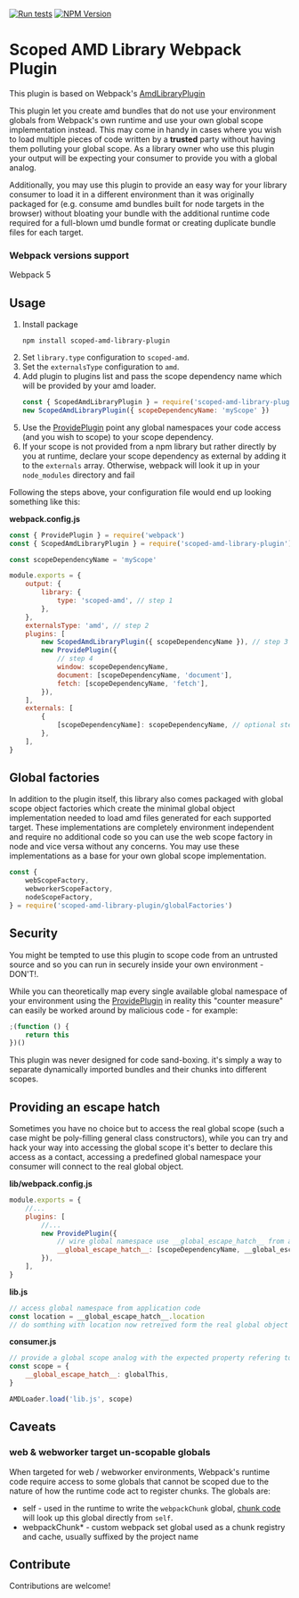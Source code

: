 [![Run tests](https://github.com/lirancr/scoped-amd-library-plugin/actions/workflows/test.yml/badge.svg)](https://github.com/lirancr/scoped-amd-library-plugin/actions/workflows/test.yml)
[![NPM Version](https://badge.fury.io/js/scoped-amd-library-plugin.svg?style=flat)](https://www.npmjs.com/package/scoped-amd-library-plugin)

# Scoped AMD Library Webpack Plugin

This plugin is based on Webpack's [AmdLibraryPlugin](https://github.com/webpack/webpack/blob/main/lib/library/AmdLibraryPlugin.js)

This plugin let you create amd bundles that do not use your environment globals from Webpack's own runtime and use your own global scope implementation instead.
This may come in handy in cases where you wish to load multiple pieces of code written by a **trusted** party without having them
polluting your global scope. As a library owner who use this plugin your output will be expecting your consumer to provide you with a global analog.

Additionally, you may use this plugin to provide an easy way for your library consumer to load it in a different
environment than it was originally packaged for (e.g. consume amd bundles built for node targets in the browser) without bloating your bundle with
the additional runtime code required for a full-blown umd bundle format or creating duplicate bundle files for each target.

### Webpack versions support

Webpack 5

## Usage

1. Install package
    ```shell
    npm install scoped-amd-library-plugin
    ```
2. Set `library.type` configuration to `scoped-amd`.
3. Set the `externalsType` configuration to `amd`.
4. Add plugin to plugins list and pass the scope dependency name which will be provided by your amd loader.
    ```javascript
    const { ScopedAmdLibraryPlugin } = require('scoped-amd-library-plugin')
    new ScopedAmdLibraryPlugin({ scopeDependencyName: 'myScope' })
    ```
5. Use the [ProvidePlugin](https://webpack.js.org/plugins/provide-plugin/) point any global namespaces your code access (and you wish to scope) to your scope dependency.
6. If your scope is not provided from a npm library but rather directly by you at runtime, declare your scope dependency as external by adding it to the `externals` array.
   Otherwise, webpack will look it up in your `node_modules` directory and fail

Following the steps above, your configuration file would end up looking something like this:

**webpack.config.js**

```javascript
const { ProvidePlugin } = require('webpack')
const { ScopedAmdLibraryPlugin } = require('scoped-amd-library-plugin')

const scopeDependencyName = 'myScope'

module.exports = {
	output: {
		library: {
			type: 'scoped-amd', // step 1
		},
	},
	externalsType: 'amd', // step 2
	plugins: [
		new ScopedAmdLibraryPlugin({ scopeDependencyName }), // step 3
		new ProvidePlugin({
			// step 4
			window: scopeDependencyName,
			document: [scopeDependencyName, 'document'],
			fetch: [scopeDependencyName, 'fetch'],
		}),
	],
	externals: [
		{
			[scopeDependencyName]: scopeDependencyName, // optional step 5
		},
	],
}
```

## Global factories

In addition to the plugin itself, this library also comes packaged with global scope object factories which create the minimal global object implementation
needed to load amd files generated for each supported target. These implementations are completely environment independent and require no additional code
so you can use the web scope factory in node and vice versa without any concerns. You may use these implementations as a base for your own global
scope implementation.

```javascript
const {
	webScopeFactory,
	webworkerScopeFactory,
	nodeScopeFactory,
} = require('scoped-amd-library-plugin/globalFactories')
```

## Security

You might be tempted to use this plugin to scope code from an untrusted source and so you can run in securely inside your own
environment - DON'T!.

While you can theoretically map every single available global namespace of your environment using the [ProvidePlugin](https://webpack.js.org/plugins/provide-plugin/)
in reality this "counter measure" can easily be worked around by malicious code - for example:

```javascript
;(function () {
	return this
})()
```

This plugin was never designed for code sand-boxing. it's simply a way to separate dynamically imported bundles and their chunks into different scopes.

## Providing an escape hatch

Sometimes you have no choice but to access the real global scope (such a case might be poly-filling general class constructors), while you can try and hack
your way into accessing the global scope it's better to declare this access as a contact, accessing a predefined global namespace your consumer will connect
to the real global object.

**lib/webpack.config.js**

```javascript
module.exports = {
	//...
	plugins: [
		//...
		new ProvidePlugin({
			// wire global namespace use __global_escape_hatch__ from application code into the global dependency
			__global_escape_hatch__: [scopeDependencyName, __global_escape_hatch__],
		}),
	],
}
```

**lib.js**

```javascript
// access global namespace from application code
const location = __global_escape_hatch__.location
// do somthing with location now retreived form the real global object of the consumer
```

**consumer.js**

```javascript
// provide a global scope analog with the expected property refering to the real global scope
const scope = {
	__global_escape_hatch__: globalThis,
}

AMDLoader.load('lib.js', scope)
```

## Caveats

### web & webworker target un-scopable globals

When targeted for web / webworker environments, Webpack's runtime code require access to some globals that cannot be scoped
due to the nature of how the runtime code act to register chunks. The globals are:

-   self - used in the runtime to write the `webpackChunk` global, [chunk code](https://github.com/webpack/webpack/blob/d28592e9daf1f483c621708451534fc1ec7240c6/examples/code-splitting/README.md#dist796outputjs)
    will look up this global directly from `self`.
-   webpackChunk\* - custom webpack set global used as a chunk registry and cache, usually suffixed by the project name

## Contribute

Contributions are welcome!
